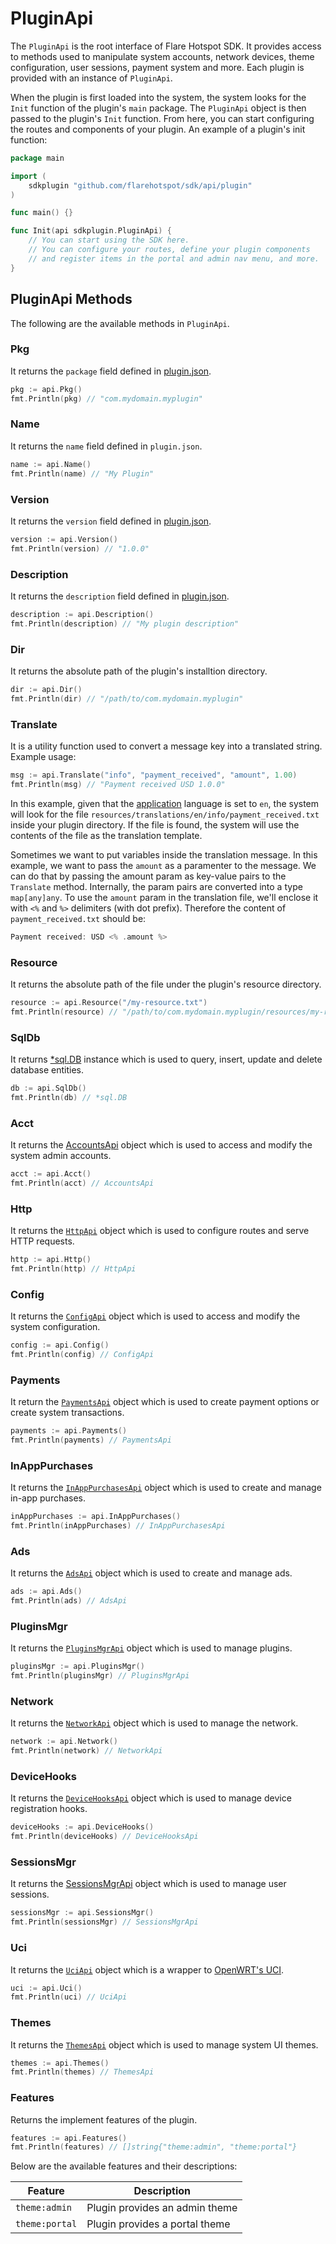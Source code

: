 # PluginApi

The `PluginApi` is the root interface of Flare Hotspot SDK. It provides access to methods used to manipulate system accounts, network devices, theme configuration, user sessions, payment system and more. Each plugin is provided with an instance of `PluginApi`.

When the plugin is first loaded into the system, the system looks for the `Init` function of the plugin's `main` package. The `PluginApi` object is then passed to the plugin's `Init` function. From here, you can start configuring the routes and components of your plugin. An example of a plugin's init function:

```go title="plugins/com.mydomain.myplugin/main.go"
package main

import (
	sdkplugin "github.com/flarehotspot/sdk/api/plugin"
)

func main() {}

func Init(api sdkplugin.PluginApi) {
    // You can start using the SDK here.
    // You can configure your routes, define your plugin components
    // and register items in the portal and admin nav menu, and more.
}
```

## PluginApi Methods

The following are the available methods in `PluginApi`.

### Pkg

It returns the `package` field defined in [plugin.json](../plugin-json/).

```go
pkg := api.Pkg()
fmt.Println(pkg) // "com.mydomain.myplugin"
```

### Name

It returns the `name` field defined in `plugin.json`.

```go
name := api.Name()
fmt.Println(name) // "My Plugin"
```

### Version

It returns the `version` field defined in [plugin.json](../plugin-json/).

```go
version := api.Version()
fmt.Println(version) // "1.0.0"
```

### Description

It returns the `description` field defined in [plugin.json](../plugin-json/).

```go
description := api.Description()
fmt.Println(description) // "My plugin description"
```

### Dir

It returns the absolute path of the plugin's installtion directory.

```go
dir := api.Dir()
fmt.Println(dir) // "/path/to/com.mydomain.myplugin"
```

### Translate

It is a utility function used to convert a message key into a translated string. Example usage:

```go
msg := api.Translate("info", "payment_received", "amount", 1.00)
fmt.Println(msg) // "Payment received USD 1.0.0"
```

In this example, given that the [application](../api/config-api.md#application) language is set to `en`, the system will look for the file `resources/translations/en/info/payment_received.txt` inside your plugin directory. If the file is found, the system will use the contents of the file as the translation template.

Sometimes we want to put variables inside the translation message. In this example, we want to pass the `amount` as a paramenter to the message. We can do that by passing the amount param as key-value pairs to the `Translate` method. Internally, the param pairs are converted into a type `map[any]any`. To use the `amount` param in the translation file, we'll enclose it with `<%` and `%>` delimiters (with dot prefix). Therefore the content of `payment_received.txt` should be:

```go
Payment received: USD <% .amount %>
```

### Resource

It returns the absolute path of the file under the plugin's resource directory.

```go
resource := api.Resource("/my-resource.txt")
fmt.Println(resource) // "/path/to/com.mydomain.myplugin/resources/my-resource.txt"
```

### SqlDb

It returns [\*sql.DB](http://go-database-sql.org/overview.html) instance which is used to query, insert, update and delete database entities.

```go
db := api.SqlDb()
fmt.Println(db) // *sql.DB
```

### Acct

It returns the [AccountsApi](./accounts-api.md) object which is used to access and modify the system admin accounts.

```go
acct := api.Acct()
fmt.Println(acct) // AccountsApi
```

### Http

It returns the [`HttpApi`](./http-api.md) object which is used to configure routes and serve HTTP requests.

```go
http := api.Http()
fmt.Println(http) // HttpApi
```

### Config

It returns the [`ConfigApi`](./config-api.md) object which is used to access and modify the system configuration.

```go
config := api.Config()
fmt.Println(config) // ConfigApi
```

### Payments

It return the [`PaymentsApi`](../payments-api/) object which is used to create payment options or create system transactions.

```go
payments := api.Payments()
fmt.Println(payments) // PaymentsApi
```

### InAppPurchases

It returns the [`InAppPurchasesApi`](../in-app-purchases-api/) object which is used to create and manage in-app purchases.

```go
inAppPurchases := api.InAppPurchases()
fmt.Println(inAppPurchases) // InAppPurchasesApi
```

### Ads

It returns the [`AdsApi`](../ads-api/) object which is used to create and manage ads.

```go
ads := api.Ads()
fmt.Println(ads) // AdsApi
```

### PluginsMgr

It returns the [`PluginsMgrApi`](../plugins-mgr-api/) object which is used to manage plugins.

```go
pluginsMgr := api.PluginsMgr()
fmt.Println(pluginsMgr) // PluginsMgrApi
```

### Network

It returns the [`NetworkApi`](../network-api/) object which is used to manage the network.

```go
network := api.Network()
fmt.Println(network) // NetworkApi
```

### DeviceHooks

It returns the [`DeviceHooksApi`](../device-hooks-api/) object which is used to manage device registration hooks.

```go
deviceHooks := api.DeviceHooks()
fmt.Println(deviceHooks) // DeviceHooksApi
```

### SessionsMgr

It returns the [SessionsMgrApi](./sessions-mgr-api.md) object which is used to manage user sessions.

```go
sessionsMgr := api.SessionsMgr()
fmt.Println(sessionsMgr) // SessionsMgrApi
```

### Uci

It returns the [`UciApi`](../uci-api/) object which is a wrapper to [OpenWRT's UCI](https://openwrt.org/docs/guide-user/base-system/uci).

```go
uci := api.Uci()
fmt.Println(uci) // UciApi
```

### Themes

It returns the [`ThemesApi`](../themes-api/) object which is used to manage system UI themes.

```go
themes := api.Themes()
fmt.Println(themes) // ThemesApi
```

### Features

Returns the implement features of the plugin.
```go
features := api.Features()
fmt.Println(features) // []string{"theme:admin", "theme:portal"}
```

Below are the available features and their descriptions:

| Feature | Description |
| --- | --- |
| `theme:admin` | Plugin provides an admin theme
| `theme:portal` | Plugin provides a portal theme

